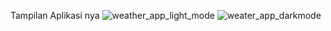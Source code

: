 Tampilan Aplikasi nya
![weather_app_light_mode](https://github.com/user-attachments/assets/350e8898-94a1-409b-9613-228e52742dd5)
![weater_app_darkmode](https://github.com/user-attachments/assets/dda4f004-12ed-49ed-917e-efa9331c9240)
